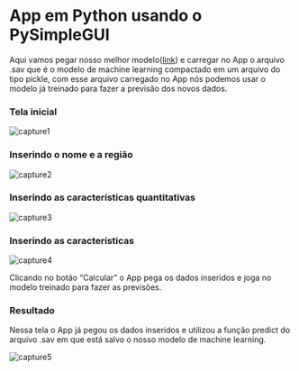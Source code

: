 # App em Python usando o PySimpleGUI

Aqui vamos pegar nosso melhor modelo([link](https://github.com/Lucasc27/Prevendo-o-valor-de-imoveis-com-Python/blob/main/Modelos/model-allVariablesANDcity-tpot.ipynb)) e carregar no App o arquivo .sav que é o modelo de machine learning compactado em um arquivo do tipo pickle, com esse arquivo carregado no App nós podemos usar o modelo já treinado para fazer a previsão dos novos dados.

### Tela inicial
![capture1](https://user-images.githubusercontent.com/40429808/107263901-142eab80-6a21-11eb-9fb1-51a1c0a3d3a7.PNG)

### Inserindo o nome e a região
![capture2](https://user-images.githubusercontent.com/40429808/107263905-155fd880-6a21-11eb-8b0e-137490ae9831.PNG)

### Inserindo as características quantitativas
![capture3](https://user-images.githubusercontent.com/40429808/107263911-16910580-6a21-11eb-82e6-3d379d46af96.PNG)

### Inserindo as características
![capture4](https://user-images.githubusercontent.com/40429808/107263914-17c23280-6a21-11eb-9f8a-d043c0be6c5f.PNG)

Clicando no botão “Calcular” o App pega os dados inseridos e joga no modelo treinado para fazer as previsões.

### Resultado
Nessa tela o App já pegou os dados inseridos e utilizou a função predict do arquivo .sav em que está salvo o nosso modelo de machine learning.

![capture5](https://user-images.githubusercontent.com/40429808/107263921-198bf600-6a21-11eb-9e66-f35863b4ce4f.PNG)


